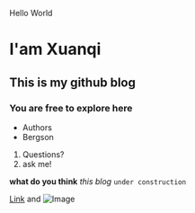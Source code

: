 Hello World

# I'am Xuanqi
## This is my github blog
### You are free to explore here

- Authors
- Bergson

1. Questions?
2. ask me!

**what do you think** _this blog_ `under construction`

[Link](url) and ![Image](src)
